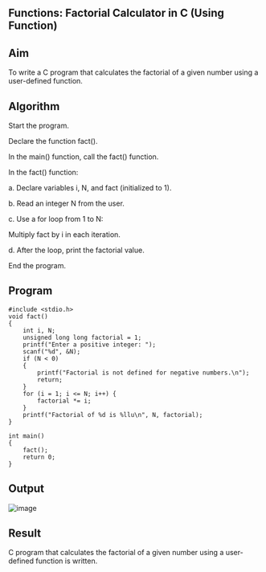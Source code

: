 ## Functions: Factorial Calculator in C (Using Function)
## Aim
To write a C program that calculates the factorial of a given number using a user-defined function.

## Algorithm
Start the program.

Declare the function fact().

In the main() function, call the fact() function.

In the fact() function:

a. Declare variables i, N, and fact (initialized to 1).

b. Read an integer N from the user.

c. Use a for loop from 1 to N:

Multiply fact by i in each iteration.

d. After the loop, print the factorial value.

End the program.

## Program
```
#include <stdio.h>
void fact()
{
    int i, N;
    unsigned long long factorial = 1;
    printf("Enter a positive integer: ");
    scanf("%d", &N);
    if (N < 0)
    {
        printf("Factorial is not defined for negative numbers.\n");
        return;
    }
    for (i = 1; i <= N; i++) {
        factorial *= i;
    }
    printf("Factorial of %d is %llu\n", N, factorial);
}

int main() 
{
    fact();
    return 0;
}
```

## Output
![image](https://github.com/user-attachments/assets/6c1f14ce-cf27-4bf9-a8b0-3f05a07e0731)

## Result
C program that calculates the factorial of a given number using a user-defined function is written.
